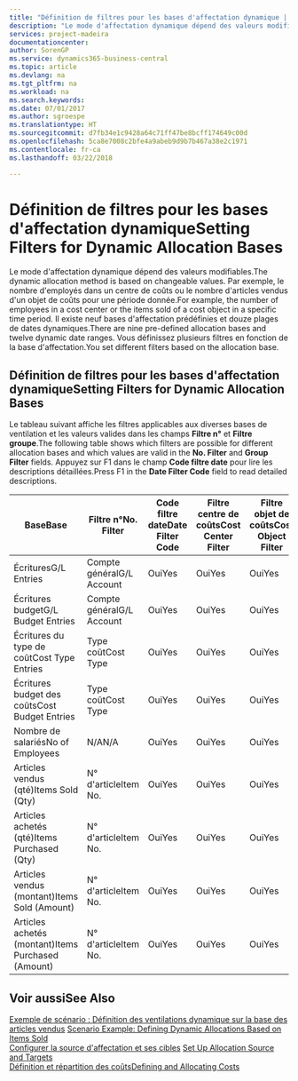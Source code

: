 ```yaml
---
title: "Définition de filtres pour les bases d'affectation dynamique | Microsoft Docs"
description: "Le mode d'affectation dynamique dépend des valeurs modifiables. Par exemple, le nombre d'employés dans un centre de coûts ou le nombre d'articles vendus d'un objet de coûts pour une période donnée. Il existe neuf bases d'affectation prédéfinies et douze plages de dates dynamiques. Vous définissez plusieurs filtres en fonction de la base d'affectation."
services: project-madeira
documentationcenter: 
author: SorenGP
ms.service: dynamics365-business-central
ms.topic: article
ms.devlang: na
ms.tgt_pltfrm: na
ms.workload: na
ms.search.keywords: 
ms.date: 07/01/2017
ms.author: sgroespe
ms.translationtype: HT
ms.sourcegitcommit: d7fb34e1c9428a64c71ff47be8bcff174649c00d
ms.openlocfilehash: 5ca8e7008c2bfe4a9abeb9d9b7b467a38e2c1971
ms.contentlocale: fr-ca
ms.lasthandoff: 03/22/2018

---
```

# <a name="setting-filters-for-dynamic-allocation-bases"></a><span data-ttu-id="bd608-106">Définition de filtres pour les bases d'affectation dynamique</span><span class="sxs-lookup"><span data-stu-id="bd608-106">Setting Filters for Dynamic Allocation Bases</span></span>
<span data-ttu-id="bd608-107">Le mode d'affectation dynamique dépend des valeurs modifiables.</span><span class="sxs-lookup"><span data-stu-id="bd608-107">The dynamic allocation method is based on changeable values.</span></span> <span data-ttu-id="bd608-108">Par exemple, le nombre d'employés dans un centre de coûts ou le nombre d'articles vendus d'un objet de coûts pour une période donnée.</span><span class="sxs-lookup"><span data-stu-id="bd608-108">For example, the number of employees in a cost center or the items sold of a cost object in a specific time period.</span></span> <span data-ttu-id="bd608-109">Il existe neuf bases d'affectation prédéfinies et douze plages de dates dynamiques.</span><span class="sxs-lookup"><span data-stu-id="bd608-109">There are nine pre-defined allocation bases and twelve dynamic date ranges.</span></span> <span data-ttu-id="bd608-110">Vous définissez plusieurs filtres en fonction de la base d'affectation.</span><span class="sxs-lookup"><span data-stu-id="bd608-110">You set different filters based on the allocation base.</span></span>  

## <a name="setting-filters-for-dynamic-allocation-bases"></a><span data-ttu-id="bd608-111">Définition de filtres pour les bases d'affectation dynamique</span><span class="sxs-lookup"><span data-stu-id="bd608-111">Setting Filters for Dynamic Allocation Bases</span></span>  
 <span data-ttu-id="bd608-112">Le tableau suivant affiche les filtres applicables aux diverses bases de ventilation et les valeurs valides dans les champs **Filtre n°** et **Filtre groupe**.</span><span class="sxs-lookup"><span data-stu-id="bd608-112">The following table shows which filters are possible for different allocation bases and which values are valid in the **No. Filter** and **Group Filter** fields.</span></span> <span data-ttu-id="bd608-113">Appuyez sur F1 dans le champ **Code filtre date** pour lire les descriptions détaillées.</span><span class="sxs-lookup"><span data-stu-id="bd608-113">Press F1 in the **Date Filter Code** field to read detailed descriptions.</span></span>  

|<span data-ttu-id="bd608-114">**Base**</span><span class="sxs-lookup"><span data-stu-id="bd608-114">**Base**</span></span>|<span data-ttu-id="bd608-115">**Filtre n°**</span><span class="sxs-lookup"><span data-stu-id="bd608-115">**No. Filter**</span></span>|<span data-ttu-id="bd608-116">**Code filtre date**</span><span class="sxs-lookup"><span data-stu-id="bd608-116">**Date Filter Code**</span></span>|<span data-ttu-id="bd608-117">**Filtre centre de coûts**</span><span class="sxs-lookup"><span data-stu-id="bd608-117">**Cost Center Filter**</span></span>|<span data-ttu-id="bd608-118">**Filtre objet de coûts**</span><span class="sxs-lookup"><span data-stu-id="bd608-118">**Cost Object Filter**</span></span>|<span data-ttu-id="bd608-119">**Filtre groupe**</span><span class="sxs-lookup"><span data-stu-id="bd608-119">**Group Filter**</span></span>|  
|--------------|----------------------------------------|----------------------------------------------|------------------------------------------------|------------------------------------------------|------------------------------------------|  
|<span data-ttu-id="bd608-120">Écritures</span><span class="sxs-lookup"><span data-stu-id="bd608-120">G/L Entries</span></span>|<span data-ttu-id="bd608-121">Compte général</span><span class="sxs-lookup"><span data-stu-id="bd608-121">G/L Account</span></span>|<span data-ttu-id="bd608-122">Oui</span><span class="sxs-lookup"><span data-stu-id="bd608-122">Yes</span></span>|<span data-ttu-id="bd608-123">Oui</span><span class="sxs-lookup"><span data-stu-id="bd608-123">Yes</span></span>|<span data-ttu-id="bd608-124">Oui</span><span class="sxs-lookup"><span data-stu-id="bd608-124">Yes</span></span>|<span data-ttu-id="bd608-125">N/A</span><span class="sxs-lookup"><span data-stu-id="bd608-125">N/A</span></span>|  
|<span data-ttu-id="bd608-126">Écritures budget</span><span class="sxs-lookup"><span data-stu-id="bd608-126">G/L Budget Entries</span></span>|<span data-ttu-id="bd608-127">Compte général</span><span class="sxs-lookup"><span data-stu-id="bd608-127">G/L Account</span></span>|<span data-ttu-id="bd608-128">Oui</span><span class="sxs-lookup"><span data-stu-id="bd608-128">Yes</span></span>|<span data-ttu-id="bd608-129">Oui</span><span class="sxs-lookup"><span data-stu-id="bd608-129">Yes</span></span>|<span data-ttu-id="bd608-130">Oui</span><span class="sxs-lookup"><span data-stu-id="bd608-130">Yes</span></span>|<span data-ttu-id="bd608-131">Nom de budget du grand livre</span><span class="sxs-lookup"><span data-stu-id="bd608-131">G/L Budget Name</span></span>|  
|<span data-ttu-id="bd608-132">Écritures du type de coût</span><span class="sxs-lookup"><span data-stu-id="bd608-132">Cost Type Entries</span></span>|<span data-ttu-id="bd608-133">Type coût</span><span class="sxs-lookup"><span data-stu-id="bd608-133">Cost Type</span></span>|<span data-ttu-id="bd608-134">Oui</span><span class="sxs-lookup"><span data-stu-id="bd608-134">Yes</span></span>|<span data-ttu-id="bd608-135">Oui</span><span class="sxs-lookup"><span data-stu-id="bd608-135">Yes</span></span>|<span data-ttu-id="bd608-136">Oui</span><span class="sxs-lookup"><span data-stu-id="bd608-136">Yes</span></span>|<span data-ttu-id="bd608-137">N/A</span><span class="sxs-lookup"><span data-stu-id="bd608-137">N/A</span></span>|  
|<span data-ttu-id="bd608-138">Écritures budget des coûts</span><span class="sxs-lookup"><span data-stu-id="bd608-138">Cost Budget Entries</span></span>|<span data-ttu-id="bd608-139">Type coût</span><span class="sxs-lookup"><span data-stu-id="bd608-139">Cost Type</span></span>|<span data-ttu-id="bd608-140">Oui</span><span class="sxs-lookup"><span data-stu-id="bd608-140">Yes</span></span>|<span data-ttu-id="bd608-141">Oui</span><span class="sxs-lookup"><span data-stu-id="bd608-141">Yes</span></span>|<span data-ttu-id="bd608-142">Oui</span><span class="sxs-lookup"><span data-stu-id="bd608-142">Yes</span></span>|<span data-ttu-id="bd608-143">Nom du budget</span><span class="sxs-lookup"><span data-stu-id="bd608-143">Budget Name</span></span>|  
|<span data-ttu-id="bd608-144">Nombre de salariés</span><span class="sxs-lookup"><span data-stu-id="bd608-144">No of Employees</span></span>|<span data-ttu-id="bd608-145">N/A</span><span class="sxs-lookup"><span data-stu-id="bd608-145">N/A</span></span>|<span data-ttu-id="bd608-146">Oui</span><span class="sxs-lookup"><span data-stu-id="bd608-146">Yes</span></span>|<span data-ttu-id="bd608-147">Oui</span><span class="sxs-lookup"><span data-stu-id="bd608-147">Yes</span></span>|<span data-ttu-id="bd608-148">Oui</span><span class="sxs-lookup"><span data-stu-id="bd608-148">Yes</span></span>|<span data-ttu-id="bd608-149">N/A</span><span class="sxs-lookup"><span data-stu-id="bd608-149">N/A</span></span>|  
|<span data-ttu-id="bd608-150">Articles vendus (qté)</span><span class="sxs-lookup"><span data-stu-id="bd608-150">Items Sold (Qty)</span></span>|<span data-ttu-id="bd608-151">N° d'article</span><span class="sxs-lookup"><span data-stu-id="bd608-151">Item No.</span></span>|<span data-ttu-id="bd608-152">Oui</span><span class="sxs-lookup"><span data-stu-id="bd608-152">Yes</span></span>|<span data-ttu-id="bd608-153">Oui</span><span class="sxs-lookup"><span data-stu-id="bd608-153">Yes</span></span>|<span data-ttu-id="bd608-154">Oui</span><span class="sxs-lookup"><span data-stu-id="bd608-154">Yes</span></span>|<span data-ttu-id="bd608-155">Groupe de report inventaire</span><span class="sxs-lookup"><span data-stu-id="bd608-155">Inventory Posting Group</span></span>|  
|<span data-ttu-id="bd608-156">Articles achetés (qté)</span><span class="sxs-lookup"><span data-stu-id="bd608-156">Items Purchased (Qty)</span></span>|<span data-ttu-id="bd608-157">N° d'article</span><span class="sxs-lookup"><span data-stu-id="bd608-157">Item No.</span></span>|<span data-ttu-id="bd608-158">Oui</span><span class="sxs-lookup"><span data-stu-id="bd608-158">Yes</span></span>|<span data-ttu-id="bd608-159">Oui</span><span class="sxs-lookup"><span data-stu-id="bd608-159">Yes</span></span>|<span data-ttu-id="bd608-160">Oui</span><span class="sxs-lookup"><span data-stu-id="bd608-160">Yes</span></span>|<span data-ttu-id="bd608-161">Groupe de report inventaire</span><span class="sxs-lookup"><span data-stu-id="bd608-161">Inventory Posting Group</span></span>|  
|<span data-ttu-id="bd608-162">Articles vendus (montant)</span><span class="sxs-lookup"><span data-stu-id="bd608-162">Items Sold (Amount)</span></span>|<span data-ttu-id="bd608-163">N° d'article</span><span class="sxs-lookup"><span data-stu-id="bd608-163">Item No.</span></span>|<span data-ttu-id="bd608-164">Oui</span><span class="sxs-lookup"><span data-stu-id="bd608-164">Yes</span></span>|<span data-ttu-id="bd608-165">Oui</span><span class="sxs-lookup"><span data-stu-id="bd608-165">Yes</span></span>|<span data-ttu-id="bd608-166">Oui</span><span class="sxs-lookup"><span data-stu-id="bd608-166">Yes</span></span>|<span data-ttu-id="bd608-167">Groupe de report inventaire</span><span class="sxs-lookup"><span data-stu-id="bd608-167">Inventory Posting Group</span></span>|  
|<span data-ttu-id="bd608-168">Articles achetés (montant)</span><span class="sxs-lookup"><span data-stu-id="bd608-168">Items Purchased (Amount)</span></span>|<span data-ttu-id="bd608-169">N° d'article</span><span class="sxs-lookup"><span data-stu-id="bd608-169">Item No.</span></span>|<span data-ttu-id="bd608-170">Oui</span><span class="sxs-lookup"><span data-stu-id="bd608-170">Yes</span></span>|<span data-ttu-id="bd608-171">Oui</span><span class="sxs-lookup"><span data-stu-id="bd608-171">Yes</span></span>|<span data-ttu-id="bd608-172">Oui</span><span class="sxs-lookup"><span data-stu-id="bd608-172">Yes</span></span>|<span data-ttu-id="bd608-173">Groupe de report inventaire</span><span class="sxs-lookup"><span data-stu-id="bd608-173">Inventory Posting Group</span></span>|  

## <a name="see-also"></a><span data-ttu-id="bd608-174">Voir aussi</span><span class="sxs-lookup"><span data-stu-id="bd608-174">See Also</span></span>  
 <span data-ttu-id="bd608-175">[Exemple de scénario : Définition des ventilations dynamique sur la base des articles vendus](finance-scenario-example-defining-dynamic-allocations-based-on-items-sold.md) </span><span class="sxs-lookup"><span data-stu-id="bd608-175">[Scenario Example: Defining Dynamic Allocations Based on Items Sold](finance-scenario-example-defining-dynamic-allocations-based-on-items-sold.md) </span></span>  
 <span data-ttu-id="bd608-176">[Configurer la source d'affectation et ses cibles](finance-how-to-set-up-allocation-source-and-targets.md) </span><span class="sxs-lookup"><span data-stu-id="bd608-176">[Set Up Allocation Source and Targets](finance-how-to-set-up-allocation-source-and-targets.md) </span></span>  
 [<span data-ttu-id="bd608-177">Définition et répartition des coûts</span><span class="sxs-lookup"><span data-stu-id="bd608-177">Defining and Allocating Costs</span></span>](finance-define-and-allocate-costs.md)

